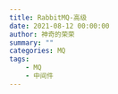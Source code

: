 ```yaml
---
title: RabbitMQ-高级
date: 2021-08-12 00:00:00
author: 神奇的荣荣
summary: ""
categories: MQ
tags: 
    - MQ
    - 中间件
---
```

